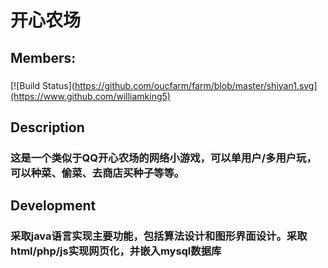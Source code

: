 # 开心农场
## Members:
### 
[![Build Status](https://github.com/oucfarm/farm/blob/master/shiyan1.svg](https://www.github.com/williamking5)

## Description
### 这是一个类似于QQ开心农场的网络小游戏，可以单用户/多用户玩，可以种菜、偷菜、去商店买种子等等。

## Development
### 采取java语言实现主要功能，包括算法设计和图形界面设计。采取html/php/js实现网页化，并嵌入mysql数据库
